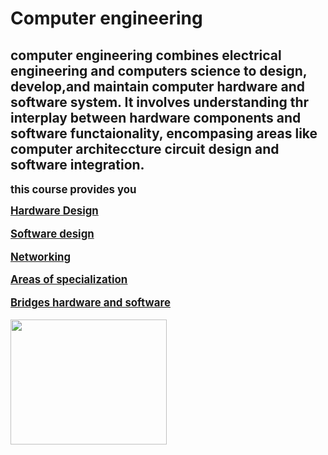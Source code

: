 <html> <head> 
<p> <body>
<h1> <b> Computer engineering  </b> 

<p>

<h2> computer engineering combines electrical engineering and computers science to design, develop,and maintain computer hardware and software system. It involves understanding thr interplay  between hardware components and software functaionality, encompasing areas like computer architeccture circuit design and software integration. </h2>

</p> <p>
<b> <big> this course provides you <p>

<b>  <u> Hardware Design
<p> 
<p>
 <b> Software design  </b>
 <u> <p>  <b> Networking </b>

<p>   <b><u>  Areas of specialization </u>  </b>

<p> <b> <u>  Bridges hardware and software   </u> <p>
<img src="C:\Users\td295\software.jpg" width="250x" height="200">
